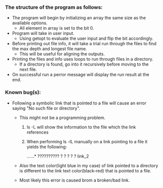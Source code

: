 ### The structure of the program as follows:
* The program will begin by initializing an array the same size as the available options.
    * All element in array is set to the bit 0.
* Program will take in user input.
    * Using getopt to evaluate the user input and flip the bit accordingly.
* Before printing out file info, it will take a trial run through the files to find the max depth and longest file name.
    * This will be useful for aligning the outputs.
* Printing the files and info uses loops to run through files in a directory.
    * If a directory is found, go into it recursively before moving to the next file.
* On successful run a perror message will display the run result at the end.

### Known bug(s):
* Following a symbolic link that is pointed to a file will cause an error saying "No such file or directory".
    * This might not be a programming problem.
        1. ls -L will show the information to the file which the link references
        2. When performing ls -lL manually on a link pointing to a file it yields the following:
        
            ......* ?????????? ? ?    ?           ?            ? link_2

    * Also the text color(light blue in my case) of link pointed to a directory is different to the link text color(black-red) that is pointed to a file.
    * Most likely this error is caused brom a broken/bad link.

